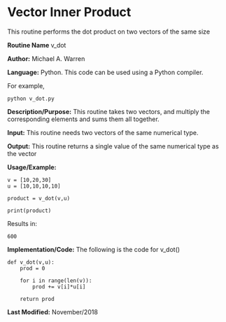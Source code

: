 # Vector Inner Product 
This routine performs the dot product on two vectors of the same size

**Routine Name**		v_dot

**Author:** Michael A. Warren

**Language:** Python. This code can be used using a Python compiler.

For example,

    python v_dot.py

**Description/Purpose:** This routine takes two vectors, and multiply the corresponding elements and sums them all together.

**Input:** This routine needs two vectors of the same numerical type.

**Output:** This routine returns a single value of the same numerical type as the vector

**Usage/Example:**

	v = [10,20,30]
	u = [10,10,10,10]

	product = v_dot(v,u)

	print(product)

Results in:

	600

**Implementation/Code:** The following is the code for v_dot()

	def v_dot(v,u):
	    prod = 0

	    for i in range(len(v)):
	        prod += v[i]*u[i]

	    return prod

**Last Modified:** November/2018
